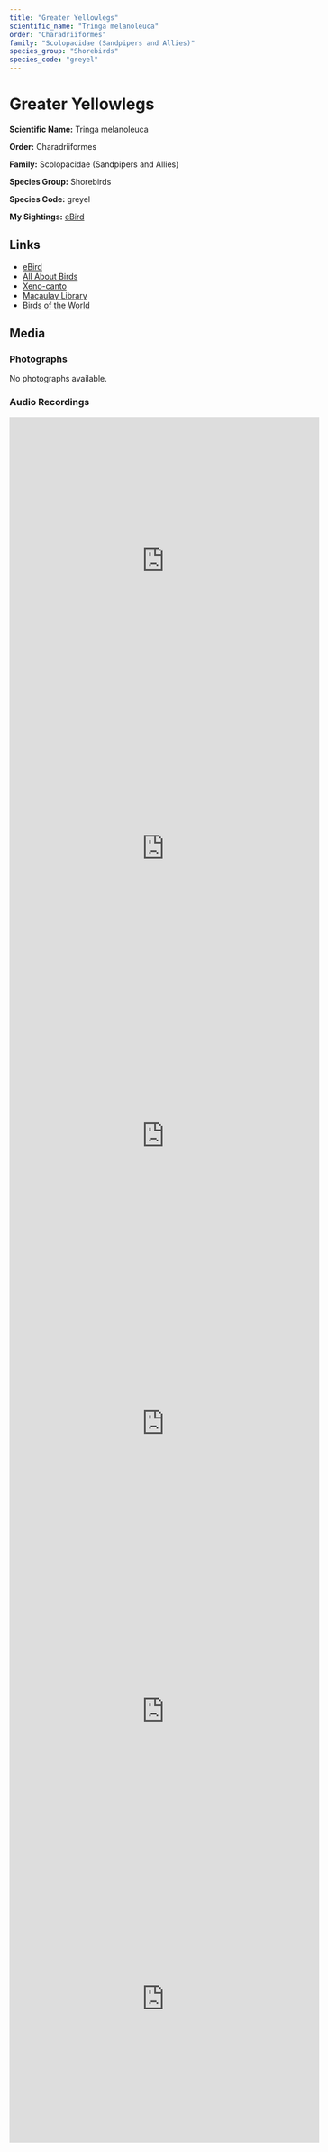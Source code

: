 ```yaml
---
title: "Greater Yellowlegs"
scientific_name: "Tringa melanoleuca"
order: "Charadriiformes"
family: "Scolopacidae (Sandpipers and Allies)"
species_group: "Shorebirds"
species_code: "greyel"
---
```


# Greater Yellowlegs

**Scientific Name:** Tringa melanoleuca

**Order:** Charadriiformes

**Family:** Scolopacidae (Sandpipers and Allies)

**Species Group:** Shorebirds

**Species Code:** greyel

**My Sightings:** [eBird](https://ebird.org/lifelist?r=world&time=life&spp=greyel)

## Links
* [eBird](https://ebird.org/species/greyel) 
* [All About Birds](https://www.allaboutbirds.org/guide/greyel) 
* [Xeno-canto](https://www.xeno-canto.org/species/tringa-melanoleuca) 
* [Macaulay Library](https://search.macaulaylibrary.org/catalog?taxonCode=greyel&sort=rating_rank_desc)
* [Birds of the World](https://birdsoftheworld.org/bow/species/greyel)

## Media
### Photographs
No photographs available.

### Audio Recordings
<iframe src="https://macaulaylibrary.org/asset/626557653/embed" width="550" height="510" frameborder="0" allowfullscreen></iframe>
<iframe src="https://macaulaylibrary.org/asset/626618150/embed" width="550" height="510" frameborder="0" allowfullscreen></iframe>
<iframe src="https://macaulaylibrary.org/asset/626684975/embed" width="550" height="510" frameborder="0" allowfullscreen></iframe>
<iframe src="https://macaulaylibrary.org/asset/626684976/embed" width="550" height="510" frameborder="0" allowfullscreen></iframe>
<iframe src="https://macaulaylibrary.org/asset/626917174/embed" width="550" height="510" frameborder="0" allowfullscreen></iframe>
<iframe src="https://macaulaylibrary.org/asset/626917175/embed" width="550" height="510" frameborder="0" allowfullscreen></iframe>
